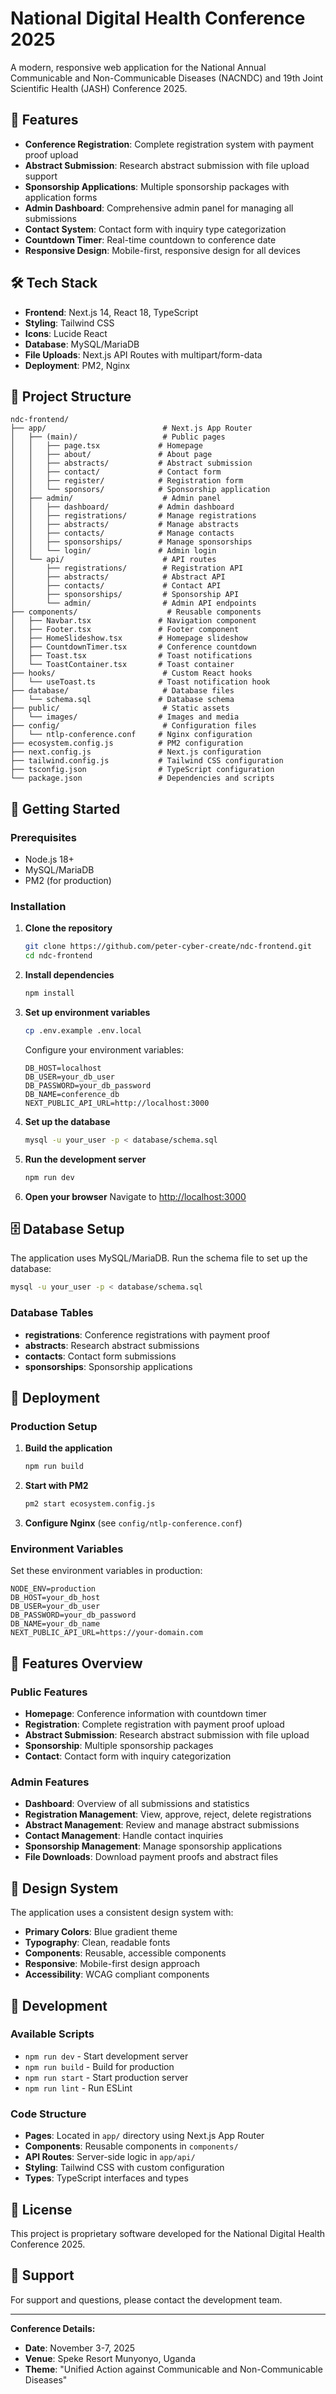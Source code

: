 # National Digital Health Conference 2025

A modern, responsive web application for the National Annual Communicable and Non-Communicable Diseases (NACNDC) and 19th Joint Scientific Health (JASH) Conference 2025.

## 🚀 Features

- **Conference Registration**: Complete registration system with payment proof upload
- **Abstract Submission**: Research abstract submission with file upload support
- **Sponsorship Applications**: Multiple sponsorship packages with application forms
- **Admin Dashboard**: Comprehensive admin panel for managing all submissions
- **Contact System**: Contact form with inquiry type categorization
- **Countdown Timer**: Real-time countdown to conference date
- **Responsive Design**: Mobile-first, responsive design for all devices

## 🛠️ Tech Stack

- **Frontend**: Next.js 14, React 18, TypeScript
- **Styling**: Tailwind CSS
- **Icons**: Lucide React
- **Database**: MySQL/MariaDB
- **File Uploads**: Next.js API Routes with multipart/form-data
- **Deployment**: PM2, Nginx

## 📁 Project Structure

```
ndc-frontend/
├── app/                          # Next.js App Router
│   ├── (main)/                   # Public pages
│   │   ├── page.tsx             # Homepage
│   │   ├── about/               # About page
│   │   ├── abstracts/           # Abstract submission
│   │   ├── contact/             # Contact form
│   │   ├── register/            # Registration form
│   │   └── sponsors/            # Sponsorship application
│   ├── admin/                    # Admin panel
│   │   ├── dashboard/           # Admin dashboard
│   │   ├── registrations/       # Manage registrations
│   │   ├── abstracts/           # Manage abstracts
│   │   ├── contacts/            # Manage contacts
│   │   ├── sponsorships/        # Manage sponsorships
│   │   └── login/               # Admin login
│   └── api/                      # API routes
│       ├── registrations/        # Registration API
│       ├── abstracts/            # Abstract API
│       ├── contacts/             # Contact API
│       ├── sponsorships/         # Sponsorship API
│       └── admin/                # Admin API endpoints
├── components/                    # Reusable components
│   ├── Navbar.tsx               # Navigation component
│   ├── Footer.tsx               # Footer component
│   ├── HomeSlideshow.tsx        # Homepage slideshow
│   ├── CountdownTimer.tsx       # Conference countdown
│   ├── Toast.tsx                # Toast notifications
│   └── ToastContainer.tsx       # Toast container
├── hooks/                        # Custom React hooks
│   └── useToast.ts              # Toast notification hook
├── database/                     # Database files
│   └── schema.sql               # Database schema
├── public/                       # Static assets
│   └── images/                  # Images and media
├── config/                       # Configuration files
│   └── ntlp-conference.conf     # Nginx configuration
├── ecosystem.config.js          # PM2 configuration
├── next.config.js               # Next.js configuration
├── tailwind.config.js           # Tailwind CSS configuration
├── tsconfig.json                # TypeScript configuration
└── package.json                 # Dependencies and scripts
```

## 🚀 Getting Started

### Prerequisites

- Node.js 18+ 
- MySQL/MariaDB
- PM2 (for production)

### Installation

1. **Clone the repository**
   ```bash
   git clone https://github.com/peter-cyber-create/ndc-frontend.git
   cd ndc-frontend
   ```

2. **Install dependencies**
   ```bash
   npm install
   ```

3. **Set up environment variables**
   ```bash
   cp .env.example .env.local
   ```
   
   Configure your environment variables:
   ```env
   DB_HOST=localhost
   DB_USER=your_db_user
   DB_PASSWORD=your_db_password
   DB_NAME=conference_db
   NEXT_PUBLIC_API_URL=http://localhost:3000
   ```

4. **Set up the database**
   ```bash
   mysql -u your_user -p < database/schema.sql
   ```

5. **Run the development server**
   ```bash
   npm run dev
   ```

6. **Open your browser**
   Navigate to [http://localhost:3000](http://localhost:3000)

## 🗄️ Database Setup

The application uses MySQL/MariaDB. Run the schema file to set up the database:

```bash
mysql -u your_user -p < database/schema.sql
```

### Database Tables

- **registrations**: Conference registrations with payment proof
- **abstracts**: Research abstract submissions
- **contacts**: Contact form submissions
- **sponsorships**: Sponsorship applications

## 🚀 Deployment

### Production Setup

1. **Build the application**
   ```bash
   npm run build
   ```

2. **Start with PM2**
   ```bash
   pm2 start ecosystem.config.js
   ```

3. **Configure Nginx** (see `config/ntlp-conference.conf`)

### Environment Variables

Set these environment variables in production:

```env
NODE_ENV=production
DB_HOST=your_db_host
DB_USER=your_db_user
DB_PASSWORD=your_db_password
DB_NAME=your_db_name
NEXT_PUBLIC_API_URL=https://your-domain.com
```

## 📱 Features Overview

### Public Features
- **Homepage**: Conference information with countdown timer
- **Registration**: Complete registration with payment proof upload
- **Abstract Submission**: Research abstract submission with file upload
- **Sponsorship**: Multiple sponsorship packages
- **Contact**: Contact form with inquiry categorization

### Admin Features
- **Dashboard**: Overview of all submissions and statistics
- **Registration Management**: View, approve, reject, delete registrations
- **Abstract Management**: Review and manage abstract submissions
- **Contact Management**: Handle contact inquiries
- **Sponsorship Management**: Manage sponsorship applications
- **File Downloads**: Download payment proofs and abstract files

## 🎨 Design System

The application uses a consistent design system with:
- **Primary Colors**: Blue gradient theme
- **Typography**: Clean, readable fonts
- **Components**: Reusable, accessible components
- **Responsive**: Mobile-first design approach
- **Accessibility**: WCAG compliant components

## 🔧 Development

### Available Scripts

- `npm run dev` - Start development server
- `npm run build` - Build for production
- `npm run start` - Start production server
- `npm run lint` - Run ESLint

### Code Structure

- **Pages**: Located in `app/` directory using Next.js App Router
- **Components**: Reusable components in `components/`
- **API Routes**: Server-side logic in `app/api/`
- **Styling**: Tailwind CSS with custom configuration
- **Types**: TypeScript interfaces and types

## 📄 License

This project is proprietary software developed for the National Digital Health Conference 2025.

## 🤝 Support

For support and questions, please contact the development team.

---

**Conference Details:**
- **Date**: November 3-7, 2025
- **Venue**: Speke Resort Munyonyo, Uganda
- **Theme**: "Unified Action against Communicable and Non-Communicable Diseases"